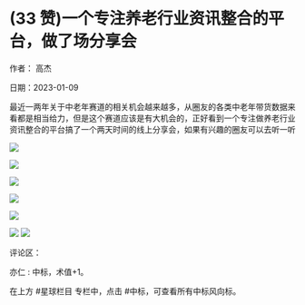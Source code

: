 
# (33 赞)一个专注养老行业资讯整合的平台，做了场分享会

作者：  高杰

日期：2023-01-09

 

 

最近一两年关于中老年赛道的相关机会越来越多，从圈友的各类中老年带货数据来看都是相当给力，但是这个赛道应该是有大机会的，正好看到一个专注做养老行业资讯整合的平台搞了一个两天时间的线上分享会，如果有兴趣的圈友可以去听一听

![](img/zhonglaonian_0681.png)

 

 

![](img/zhonglaonian_0686.png)

 

 

![](img/zhonglaonian_0691.png)

 

 

![](img/zhonglaonian_0696.png)

 

 

![](img/zhonglaonian_0701.png)

 

 

![](img/zhonglaonian_0706.png) ![](img/zhonglaonian_0707.png)

 

 

评论区：

亦仁 : 中标，术值+1。

在上方 #星球栏目  专栏中，点击 #中标，可查看所有中标风向标。
